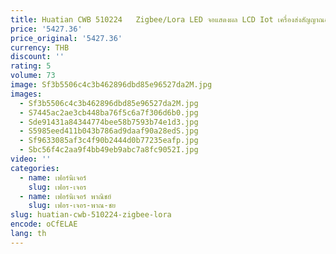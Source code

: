 ```yaml
---
title: Huatian CWB 510224   Zigbee/Lora LED จอแสดงผล LCD Iot เครื่องส่งสัญญาณอุณหภูมิไร้สาย
price: '5427.36'
price_original: '5427.36'
currency: THB
discount: ''
rating: 5
volume: 73
image: Sf3b5506c4c3b462896dbd85e96527da2M.jpg
images:
  - Sf3b5506c4c3b462896dbd85e96527da2M.jpg
  - S7445ac2ae3cb448ba76f5c6a7f306d6b0.jpg
  - Sde91431a84344774bee58b7593b74e1d3.jpg
  - S5985eed411b043b786ad9daaf90a28edS.jpg
  - Sf9633085af3c4f90b2444d0b77235eafp.jpg
  - Sbc56f4c2aa9f4bb49eb9abc7a8fc9052I.jpg
video: ''
categories:
  - name: เฟอร์นิเจอร์
    slug: เฟอร-เจอร
  - name: เฟอร์นิเจอร์ พาณิชย์
    slug: เฟอร-เจอร-พาณ-ชย
slug: huatian-cwb-510224-zigbee-lora
encode: oCfELAE
lang: th
---
```

  